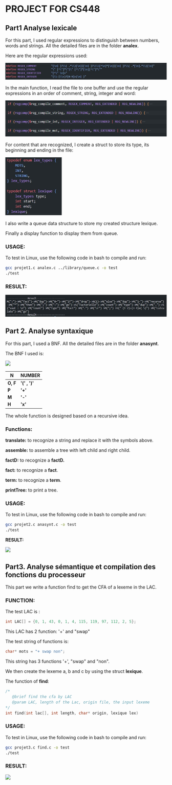 # PROJECT FOR CS448

## Part1 Analyse lexicale

For this part, I used regular expressions to distinguish between numbers, words and strings. All the detailed files are in the folder **analex**.

Here are the regular expressions used:

<img src=".\src\regexexpr.jpg" style="zoom:67%;" />

In the main function, I read the file to one buffer and use the regular expressions in an order of comment, string, integer and word:

<img src=".\src\mainfuncLex.jpg" style="zoom:67%;" />

For content that are recognized, I create a struct to store its type, its beginning and ending in the file:

<img src=".\src\lexstruct.jpg" alt="lexstruct" style="zoom:67%;" />

I also write a queue data structure to store my created structure lexique.

Finally a display function to display them from queue.

### **USAGE:**

To test in Linux, use the following code in bash to compile and run:

```bash
gcc projet1.c analex.c ../library/queue.c -o test
./test
```

### **RESULT:**

![](.\src\lexresult.jpg)

## Part 2. Analyse syntaxique

For this part, I used a BNF. All the detailed files are in the folder **anasynt**.

The BNF I used is:



![](D:\plt\src\BNF.jpg)

| **N**    | **NUMBER**     |
| -------- | -------------- |
| **O, F** | **'(' ,  ')'** |
| **P**    | **'+'**        |
| **M**    | **'-'**        |
| **H**    | **'x'**        |

The whole function is designed based on a recursive idea.

### Functions:

**translate:** to recognize a string and replace it with the symbols above.

**assemble:** to assemble a tree with left child and right child.

**factD:** to recognize a **factD.**

**fact:**  to recognize a **fact**.

**term:** to recognize a **term**.

**printTree:** to print a tree.

### **USAGE:**

To test in Linux, use the following code in bash to compile and run:

```bash
gcc projet2.c anasynt.c -o test
./test
```

**RESULT:**

![](D:\plt\src\anasyntRes.jpg)

## Part3. Analyse sémantique et compilation des fonctions du processeur

This part we write a function find to get the CFA of a lexeme in the LAC.

### FUNCTION:

The test LAC is :

```c
int LAC[] = {0, 1, 43, 0, 1, 4, 115, 119, 97, 112, 2, 5};
```

This LAC has 2 function: '+' and "swap" 



The test string of functions is:

```c
char* mots = "+ swap non"; 
```

This string has 3 functions '+', "swap" and "non".

We then create the lexeme a, b and c by using the struct **lexique**.

The function of **find**:

```c
/*
   @brief find the cfa by LAC
   @param LAC, length of the Lac, origin file, the input lexeme
*/
int find(int lac[], int length, char* origin, lexique lex)
```

### **USAGE:**

To test in Linux, use the following code in bash to compile and run:

```bash
gcc projet3.c find.c -o test
./test
```

### **RESULT:**

![](D:\plt\src\res3.jpg)











